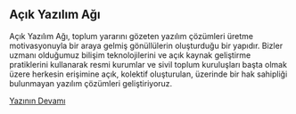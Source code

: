 ## Açık Yazılım Ağı

Açık Yazılım Ağı, toplum yararını gözeten yazılım çözümleri üretme motivasyonuyla bir araya gelmiş gönüllülerin oluşturduğu bir yapıdır. Bizler uzmanı olduğumuz bilişim teknolojilerini ve açık kaynak geliştirme pratiklerini kullanarak resmi kurumlar ve sivil toplum kuruluşları başta olmak üzere herkesin erişimine açık, kolektif oluşturulan, üzerinde bir hak sahipliği bulunmayan yazılım çözümleri geliştiriyoruz.

[Yazının Devamı](https://acikyazilimagi.com/about/)
